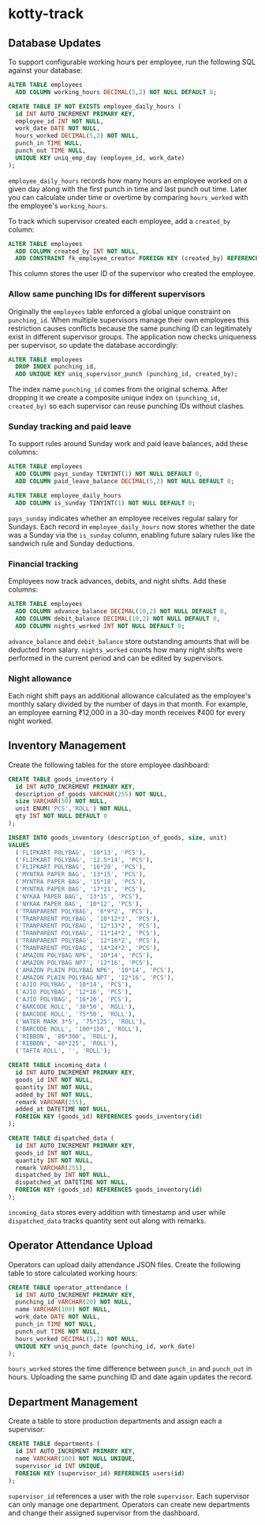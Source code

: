 # kotty-track

## Database Updates

To support configurable working hours per employee, run the following SQL against your database:

```sql
ALTER TABLE employees
  ADD COLUMN working_hours DECIMAL(5,2) NOT NULL DEFAULT 8;

CREATE TABLE IF NOT EXISTS employee_daily_hours (
  id INT AUTO_INCREMENT PRIMARY KEY,
  employee_id INT NOT NULL,
  work_date DATE NOT NULL,
  hours_worked DECIMAL(5,2) NOT NULL,
  punch_in TIME NULL,
  punch_out TIME NULL,
  UNIQUE KEY uniq_emp_day (employee_id, work_date)
);
```

`employee_daily_hours` records how many hours an employee worked on a given day along with the first punch in time and last punch out time. Later you can calculate under time or overtime by comparing `hours_worked` with the employee's `working_hours`.

To track which supervisor created each employee, add a `created_by` column:

```sql
ALTER TABLE employees
  ADD COLUMN created_by INT NOT NULL,
  ADD CONSTRAINT fk_employee_creator FOREIGN KEY (created_by) REFERENCES users(id);
```

This column stores the user ID of the supervisor who created the employee.

### Allow same punching IDs for different supervisors

Originally the `employees` table enforced a global unique constraint on
`punching_id`. When multiple supervisors manage their own employees this
restriction causes conflicts because the same punching ID can legitimately
exist in different supervisor groups. The application now checks uniqueness per
supervisor, so update the database accordingly:

```sql
ALTER TABLE employees
  DROP INDEX punching_id,
  ADD UNIQUE KEY uniq_supervisor_punch (punching_id, created_by);
```

The index name `punching_id` comes from the original schema. After dropping it
we create a composite unique index on `(punching_id, created_by)` so each
supervisor can reuse punching IDs without clashes.

### Sunday tracking and paid leave

To support rules around Sunday work and paid leave balances, add these columns:

```sql
ALTER TABLE employees
  ADD COLUMN pays_sunday TINYINT(1) NOT NULL DEFAULT 0,
  ADD COLUMN paid_leave_balance DECIMAL(5,2) NOT NULL DEFAULT 0;

ALTER TABLE employee_daily_hours
  ADD COLUMN is_sunday TINYINT(1) NOT NULL DEFAULT 0;
```

`pays_sunday` indicates whether an employee receives regular salary for Sundays.
Each record in `employee_daily_hours` now stores whether the date was a Sunday
via the `is_sunday` column, enabling future salary rules like the sandwich rule
and Sunday deductions.

### Financial tracking

Employees now track advances, debits, and night shifts. Add these columns:

```sql
ALTER TABLE employees
  ADD COLUMN advance_balance DECIMAL(10,2) NOT NULL DEFAULT 0,
  ADD COLUMN debit_balance DECIMAL(10,2) NOT NULL DEFAULT 0,
  ADD COLUMN nights_worked INT NOT NULL DEFAULT 0;
```

`advance_balance` and `debit_balance` store outstanding amounts that will be deducted from salary.
`nights_worked` counts how many night shifts were performed in the current period and can be edited by supervisors.

### Night allowance

Each night shift pays an additional allowance calculated as the employee's monthly salary divided by the number of days in that month. For example, an employee earning ₹12,000 in a 30-day month receives ₹400 for every night worked.

## Inventory Management

Create the following tables for the store employee dashboard:

```sql
CREATE TABLE goods_inventory (
  id INT AUTO_INCREMENT PRIMARY KEY,
  description_of_goods VARCHAR(255) NOT NULL,
  size VARCHAR(50) NOT NULL,
  unit ENUM('PCS','ROLL') NOT NULL,
  qty INT NOT NULL DEFAULT 0
);

INSERT INTO goods_inventory (description_of_goods, size, unit)
VALUES
  ('FLIPKART POLYBAG', '10*13', 'PCS'),
  ('FLIPKART POLYBAG', '12.5*14', 'PCS'),
  ('FLIPKART POLYBAG', '16*20', 'PCS'),
  ('MYNTRA PAPER BAG', '13*15', 'PCS'),
  ('MYNTRA PAPER BAG', '15*18', 'PCS'),
  ('MYNTRA PAPER BAG', '17*21', 'PCS'),
  ('NYKAA PAPER BAG', '13*15', 'PCS'),
  ('NYKAA PAPER BAG', '10*12', 'PCS'),
  ('TRANPARENT POLYBAG', '8*9*2', 'PCS'),
  ('TRANPARENT POLYBAG', '10*12*2', 'PCS'),
  ('TRANPARENT POLYBAG', '12*13*2', 'PCS'),
  ('TRANPARENT POLYBAG', '11*14*2', 'PCS'),
  ('TRANPARENT POLYBAG', '12*16*2', 'PCS'),
  ('TRANPARENT POLYBAG', '14*24*2', 'PCS'),
  ('AMAZON POLYBAG NP6', '10*14', 'PCS'),
  ('AMAZON POLYBAG NP7', '12*16', 'PCS'),
  ('AMAZON PLAIN POLYBAG NP6', '10*14', 'PCS'),
  ('AMAZON PLAIN POLYBAG NP7', '12*16', 'PCS'),
  ('AJIO POLYBAG', '10*14', 'PCS'),
  ('AJIO POLYBAG', '12*16', 'PCS'),
  ('AJIO POLYBAG', '16*20', 'PCS'),
  ('BARCODE ROLL', '38*50', 'ROLL'),
  ('BARCODE ROLL', '75*50', 'ROLL'),
  ('WATER MARK 3*5', '75*125', 'ROLL'),
  ('BARCODE ROLL', '100*150', 'ROLL'),
  ('RIBBON', '80*300', 'ROLL'),
  ('RIBBON', '40*225', 'ROLL'),
  ('TAFTA ROLL', '', 'ROLL');

CREATE TABLE incoming_data (
  id INT AUTO_INCREMENT PRIMARY KEY,
  goods_id INT NOT NULL,
  quantity INT NOT NULL,
  added_by INT NOT NULL,
  remark VARCHAR(255),
  added_at DATETIME NOT NULL,
  FOREIGN KEY (goods_id) REFERENCES goods_inventory(id)
);

CREATE TABLE dispatched_data (
  id INT AUTO_INCREMENT PRIMARY KEY,
  goods_id INT NOT NULL,
  quantity INT NOT NULL,
  remark VARCHAR(255),
  dispatched_by INT NOT NULL,
  dispatched_at DATETIME NOT NULL,
  FOREIGN KEY (goods_id) REFERENCES goods_inventory(id)
);
```

`incoming_data` stores every addition with timestamp and user while `dispatched_data` tracks quantity sent out along with remarks.

## Operator Attendance Upload

Operators can upload daily attendance JSON files. Create the following table to store calculated working hours:

```sql
CREATE TABLE operator_attendance (
  id INT AUTO_INCREMENT PRIMARY KEY,
  punching_id VARCHAR(20) NOT NULL,
  name VARCHAR(100) NOT NULL,
  work_date DATE NOT NULL,
  punch_in TIME NOT NULL,
  punch_out TIME NOT NULL,
  hours_worked DECIMAL(5,2) NOT NULL,
  UNIQUE KEY uniq_punch_date (punching_id, work_date)
);
```

`hours_worked` stores the time difference between `punch_in` and `punch_out` in hours. Uploading the same punching ID and date again updates the record.

## Department Management

Create a table to store production departments and assign each a supervisor:

```sql
CREATE TABLE departments (
  id INT AUTO_INCREMENT PRIMARY KEY,
  name VARCHAR(100) NOT NULL UNIQUE,
  supervisor_id INT UNIQUE,
  FOREIGN KEY (supervisor_id) REFERENCES users(id)
);
```

`supervisor_id` references a user with the role `supervisor`. Each supervisor can only manage one department. Operators can create new departments and change their assigned supervisor from the dashboard.
